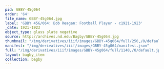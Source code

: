 ```yaml
---
pid: GBBY-45g064
order: '64'
file_name: GBBY-45g064.jpg
label: 'GBBY 45G/064: Bob Reagan: Football Player - c1921-1923'
_date: 1921-1923
object_type: glass plate negative
source: http://archives.nd.edu/Bagby/GBBY-45g064.jpg
thumbnail: "/img/derivatives/iiif/images/GBBY-45g064/full/250,/0/default.jpg"
manifest: "/img/derivatives/iiif/images/GBBY-45g064/manifest.json"
full: "/img/derivatives/iiif/images/GBBY-45g064/full/1140,/0/default.jpg"
layout: bagby_item
collection: bagby
---
```

